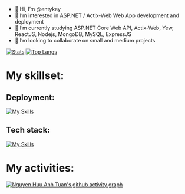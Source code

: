 - 👋 Hi, I’m @entykey
- 👀 I’m interested in ASP.NET / Actix-Web Web App development and deployment
- 🌱 I’m currently studying ASP.NET Core Web API, Actix-Web, Yew, ReactJS, Nodejs, MongoDB, MySQL, ExpressJS
- 💞️ I’m looking to collaborate on small and medium projects


[![Stats](https://github-readme-stats.vercel.app/api?username=entykey&show_icons=true&theme=transparent)](https://github.com/entykey)
[![Top Langs](https://github-readme-stats.vercel.app/api/top-langs/?username=entykey&layout=compact&langs_count=14&theme=vision-friendly-dark)](https://github.com/entykey)



# My skillset:
## Deployment:
[![My Skills](https://skillicons.dev/icons?i=aws,azure,netlify,heroku&perline=6)](https://skillicons.dev)

## Tech stack:
[![My Skills](https://skillicons.dev/icons?i=react,dotnet,mongodb,materialui,bootstrap,cs,codepen,js,ts,nodejs,express&perline=6)](https://skillicons.dev)
<!---
entykey/entykey is a ✨ special ✨ repository because its `README.md` (this file) appears on your GitHub profile.
You can click the Preview link to take a look at your changes.
--->
# My activities:
[![Nguyen Huu Anh Tuan's github activity graph](https://github-readme-activity-graph.cyclic.app/graph?username=entykey&bg_color=fffff0&color=708090&line=24292e&point=24292e&area=true&hide_border=true)](https://github.com/ashutosh00710/github-readme-activity-graph)
